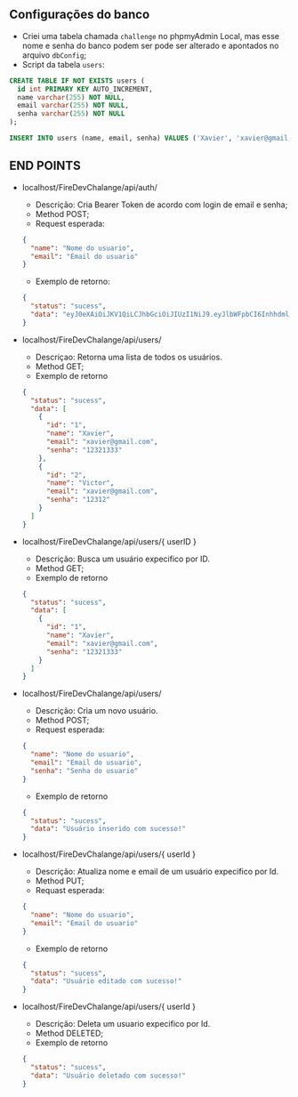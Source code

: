 ## Configurações do banco
* Criei uma tabela chamada `challenge` no phpmyAdmin Local, mas esse nome e senha do banco podem ser
pode ser alterado e apontados no arquivo `dbConfig`;
* Script da tabela `users`:
```sql
CREATE TABLE IF NOT EXISTS users (
  id int PRIMARY KEY AUTO_INCREMENT,
  name varchar(255) NOT NULL,
  email varchar(255) NOT NULL,
  senha varchar(255) NOT NULL
);

INSERT INTO users (name, email, senha) VALUES ('Xavier', 'xavier@gmail.com', '12345678');
```

## END POINTS
* localhost/FireDevChalange/api/auth/
  * Descrição: Cria Bearer Token de acordo com login de email e senha;
  * Method POST;
  * Request esperada:
  ```json
  {
    "name": "Nome do usuario",
    "email": "Email do usuario"
  }
  ```
  * Exemplo de retorno:
  ```json
  {
    "status": "sucess",
    "data": "eyJ0eXAiOiJKV1QiLCJhbGciOiJIUzI1NiJ9.eyJlbWFpbCI6InhhdmllckBnbWFpbC5jb20ifQ.q8FttaxLxd3FGwXI0pHb44lcTEkCGm92XAD2e06I2X0"
  }
  ```

* localhost/FireDevChalange/api/users/
  * Descriçao: Retorna uma lista de todos os usuários.
  * Method GET;
  * Exemplo de retorno
  ```json
  {
    "status": "sucess",
    "data": [
      {
        "id": "1",
        "name": "Xavier",
        "email": "xavier@gmail.com",
        "senha": "12321333"
      },
      {
        "id": "2",
        "name": "Victor",
        "email": "xavier@gmail.com",
        "senha": "12312"
      }
    ]
  }
  ```
* localhost/FireDevChalange/api/users/{ userID }
  * Descrição: Busca um usuário expecifico por ID. 
  * Method GET;
  * Exemplo de retorno
  ```json
  {
    "status": "sucess",
    "data": [
      {
        "id": "1",
        "name": "Xavier",
        "email": "xavier@gmail.com",
        "senha": "12321333"
      }
    ]
  }
  ```
* localhost/FireDevChalange/api/users/
  * Descrição: Cria um novo usuário.
  * Method POST;
  * Request esperada:
  ```json
  {
    "name": "Nome do usuario",
    "email": "Email do usuario",
    "senha": "Senha do usuario"
  }
  ```
  * Exemplo de retorno
  ```json
  {
    "status": "sucess",
    "data": "Usuário inserido com sucesso!"
  }
  ```
  
* localhost/FireDevChalange/api/users/{ userId }
  * Descrição: Atualiza nome e email de um usuário expecifico por Id.
  * Method PUT;
  * Requast esperada:
  ```json
  {
    "name": "Nome do usuario",
    "email": "Email do usuario"
  }
  ```
  * Exemplo de retorno
  ```json
  {
    "status": "sucess",
    "data": "Usuário editado com sucesso!"
  }
  ```

* localhost/FireDevChalange/api/users/{ userId }
  * Descrição: Deleta um usuario expecifico por Id.
  * Method DELETED;
  * Exemplo de retorno
  ```json
  {
    "status": "sucess",
    "data": "Usuário deletado com sucesso!"
  }
  ```